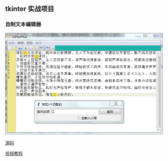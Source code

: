## tkinter 实战项目

### 自制文本编辑器

![Editor](https://github.com/arcticfox1919/ImageHosting/blob/master/Snipaste_2019-04-18_21-30-18.jpg?raw=true)

 [源码](https://github.com/arcticfox1919/tkinter-practice/tree/master/editor)

[视频教程](https://study.163.com/course/courseMain.htm?courseId=1209232809&share=2&shareId=480000001855430)

